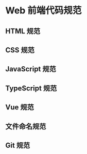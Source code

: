# Web 前端代码规范

## HTML 规范

## CSS 规范

## JavaScript 规范

## TypeScript 规范

## Vue 规范

## 文件命名规范

## Git 规范